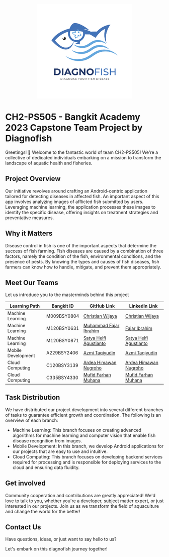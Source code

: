 <div align="center">
  <img src="https://github.com/Diagnofish/.github/blob/main/Diagnofish-Logo.png" alt="Project Logo" width="300">
</div>

# CH2-PS505 - Bangkit Academy 2023 Capstone Team Project by Diagnofish
Greetings! 👋 Welcome to the fantastic world of team CH2-PS505! We're a collective of dedicated individuals embarking on a mission to transform the landscape of aquatic health and fisheries.

## Project Overview
Our initiative revolves around crafting an Android-centric application tailored for detecting diseases in affected fish. An important aspect of this app involves analyzing images of afflicted fish submitted by users. Leveraging machine learning, the application processes these images to identify the specific disease, offering insights on treatment strategies and preventative measures.

## Why it Matters
Disease control in fish is one of the important aspects that determine the success of fish farming. Fish diseases are caused by a combination of three factors, namely the condition of the fish, environmental conditions, and the presence of pests. By knowing the types and causes of fish diseases, fish farmers can know how to handle, mitigate, and prevent them appropriately.

## Meet Our Teams
Let us introduce you to the masterminds behind this project

| Learning Path                         | Bangkit ID    | GitHub Link                | LinkedIn Link                          |
|------------------------------|---------------|-----------------------|-----------------------------------|
| Machine Learning        | M009BSY0804    | [Christian Wijaya](https://github.com/christianwjy15) | [Christian Wijaya](https://www.linkedin.com/in/christian-wijaya-7a0287290)      |
| Machine Learning             | M120BSY0631    | [Muhammad Fajar Ibrahim](https://github.com/fajaribrahim) | [Fajar Ibrahim](https://www.linkedin.com/in/fajar-ibrahim31/)      |
| Machine Learning      | M120BSY0871   | [Satya Helfi Agustianto](https://github.com/Satyahelfia) | [Satya Helfi Agustianto](https://www.linkedin.com/in/satyahelfia/)      |
| Mobile Development | A229BSY2406   | [Azmi Taqiyudin](https://github.com/AzmiTaqiyudin27) | [Azmi Taqiyudin](https://www.linkedin.com/in/azmi-taqiyudin-650400162/)      |
| Cloud Computing    | C120BSY3139   | [Ardea Himawan Nugroho](https://github.com/ArdeaHN) | [Ardea Himawan Nugroho](https://www.linkedin.com/in/ardeahnugroho/)      |
| Cloud Computing      | C335BSY4330   | [Mufid Farhan Muhana](https://github.com/mufidfarhan) | [Mufid Farhan Muhana](https://www.linkedin.com/in/mufidfrhn/)      |

## Task Distribution
We have distributed our project development into several different branches of tasks to guarantee efficient growth and coordination. The following is an overview of each branch:
- Machine Learning: This branch focuses on creating advanced algorithms for machine learning and computer vision that enable fish disease recognition from images.
- Mobile Development: In this branch, we develop Android applications for our projects that are easy to use and intuitive.
- Cloud Computing: This branch focuses on developing backend services required for processing and is responsible for deploying services to the cloud and ensuring data fluidity.

## Get involved
Community cooperation and contributions are greatly appreciated! We'd love to talk to you, whether you're a developer, subject matter expert, or just interested in our projects. Join us as we transform the field of aquaculture and change the world for the better!

## Contact Us
Have questions, ideas, or just want to say hello to us? 

Let's embark on this diagnofish journey together! 
